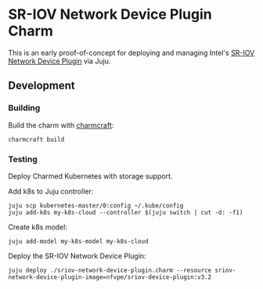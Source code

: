 # SR-IOV Network Device Plugin Charm

This is an early proof-of-concept for deploying and managing Intel's
[SR-IOV Network Device Plugin](https://github.com/intel/sriov-network-device-plugin/)
via Juju.

## Development

### Building

Build the charm with [charmcraft][]:

```
charmcraft build
```

### Testing

Deploy Charmed Kubernetes with storage support.

Add k8s to Juju controller:

```
juju scp kubernetes-master/0:config ~/.kube/config
juju add-k8s my-k8s-cloud --controller $(juju switch | cut -d: -f1)
```

Create k8s model:

```
juju add-model my-k8s-model my-k8s-cloud
```

Deploy the SR-IOV Network Device Plugin:

```
juju deploy ./sriov-network-device-plugin.charm --resource sriov-network-device-plugin-image=nfvpe/sriov-device-plugin:v3.2
```

[charmcraft]: https://github.com/canonical/charmcraft/
